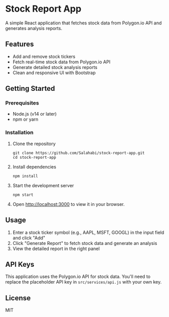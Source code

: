 # Stock Report App

A simple React application that fetches stock data from Polygon.io API and generates analysis reports.

## Features

- Add and remove stock tickers
- Fetch real-time stock data from Polygon.io API
- Generate detailed stock analysis reports
- Clean and responsive UI with Bootstrap

## Getting Started

### Prerequisites

- Node.js (v14 or later)
- npm or yarn

### Installation

1. Clone the repository
   ```
   git clone https://github.com/Salahabi/stock-report-app.git
   cd stock-report-app
   ```

2. Install dependencies
   ```
   npm install
   ```

3. Start the development server
   ```
   npm start
   ```

4. Open [http://localhost:3000](http://localhost:3000) to view it in your browser.

## Usage

1. Enter a stock ticker symbol (e.g., AAPL, MSFT, GOOGL) in the input field and click "Add"
2. Click "Generate Report" to fetch stock data and generate an analysis
3. View the detailed report in the right panel

## API Keys

This application uses the Polygon.io API for stock data. You'll need to replace the placeholder API key in `src/services/api.js` with your own key.

## License

MIT